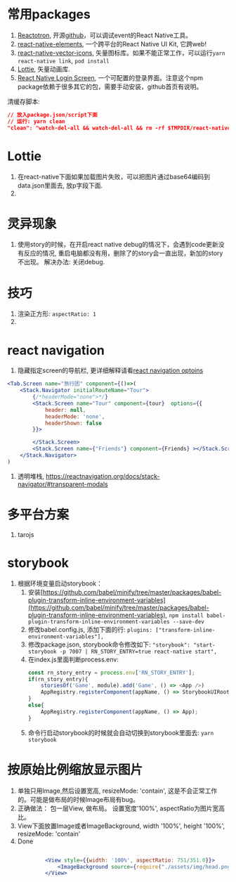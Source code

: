 # 常用packages

1. [Reactotron](https://infinite.red/reactotron), 开源[github](https://github.com/infinitered/reactotron)，可以调试event的React Native工具。
1. [react-native-elements](https://github.com/react-native-elements/react-native-elements), 一个跨平台的React Native UI Kit, 它跨web!
2. [react-native-vector-icons](https://github.com/oblador/react-native-vector-icons), 矢量图标库。如果不能正常工作，可以运行`yarn react-native link`, `pod install`
3. [Lottie](https://github.com/react-native-community/lottie-react-native), 矢量动画库.
4. [React Native Login Screen](https://github.com/WrathChaos/react-native-login-screen), 一个可配置的登录界面。注意这个npm package依赖于很多其它的包，需要手动安装，github首页有说明。

清缓存脚本:

~~~json
// 放入package.json/script下面
// 运行: yarn clean
"clean": "watch-del-all && watch-del-all && rm -rf $TMPDIR/react-native-packager-cache-* && rm -rf $TMPDIR/metro-bundler-cache-*"
~~~

# Lottie

1. 在react-native下面如果加载图片失败，可以把图片通过base64编码到data.json里面去, 放p字段下面.
2. 
# 灵异现象

1. 使用story的时候，在开启react native debug的情况下，会遇到code更新没有反应的情况, 重启电脑都没有用，删除了的story会一直出现，新加的story不出现。 解决办法: 关闭debug.

# 技巧

1. 渲染正方形: `aspectRatio: 1`
2. 

# react navigation

1. 隐藏指定screen的导航栏, 更详细解释请看[react navigation optoins](https://reactnavigation.org/docs/stack-navigator/#options)

~~~jsx
<Tab.Screen name="旅行团" component={()=>(
    <Stack.Navigator initialRouteName="Tour">
        {/*headerMode="none">*/}
        <Stack.Screen name="Tour" component={tour}  options={{
            header: null,
            headerMode: 'none',
            headerShown: false
        }}>

        </Stack.Screen>
        <Stack.Screen name={"Friends"} component={Friends} ></Stack.Screen>
    </Stack.Navigator>
)
~~~

1. 透明堆栈, https://reactnavigation.org/docs/stack-navigator/#transparent-modals

# 多平台方案

1. tarojs


# storybook

1. 根据环境变量启动storybook：
    1. 安装[https://github.com/babel/minify/tree/master/packages/babel-plugin-transform-inline-environment-variables](https://github.com/babel/minify/tree/master/packages/babel-plugin-transform-inline-environment-variables), `npm install babel-plugin-transform-inline-environment-variables --save-dev`
    2. 修改babel.config.js, 添加下面的行: `plugins: ["transform-inline-environment-variables"],`
    3. 修改package.json, storybook命令修改如下: `"storybook": "start-storybook -p 7007 | RN_STORY_ENTRY=true react-native start",`
    4. 在index.js里面判断process.env: 
        ~~~javascript
        const rn_story_entry = process.env['RN_STORY_ENTRY'];
        if(rn_story_entry){
            storiesOf('Game', module).add('Game', () => <App />)
            AppRegistry.registerComponent(appName, () => StorybookUIRoot)
        }
        else{
            AppRegistry.registerComponent(appName, () => App);
        }
        ~~~
    5. 命令行启动storybook的时候就会自动切换到storybook里面去: `yarn storybook`

# 按原始比例缩放显示图片

1. 单独只用Image,然后设置宽高, resizeMode: 'contain', 这是不会正常工作的。可能是做布局的时候Image布局有bug。
1. 正确做法： 包一层View, 做布局。 设置宽度'100%', aspectRatio为图片宽高比。
2. View下面放置Image或者ImageBackground, width '100%', height '100%', resizeMode: 'contain'
3. Done

~~~jsx

            <View style={{width: '100%', aspectRatio: 751/351.0}}>
                <ImageBackground source={require("./assets/img/head.png")} style={{ width: '100%', height: '100%', resizeMode: 'contain', justifyContent: 'center'}} />
            </View>
~~~
